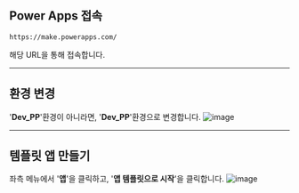 
## Power Apps 접속
```
https://make.powerapps.com/
```
해당 URL을 통해 접속합니다.

---

## 환경 변경

'**Dev_PP**'환경이 아니라면, '**Dev_PP**'환경으로 변경합니다.
![image](https://github.com/user-attachments/assets/fdb92762-969a-4f2a-81b6-535017a07d91)

---

## 템플릿 앱 만들기

좌측 메뉴에서 '**앱**'을 클릭하고, '**앱 템플릿으로 시작**'을 클릭합니다.
![image](https://github.com/user-attachments/assets/09065d62-fe04-4767-b912-e538acad2d9a)

